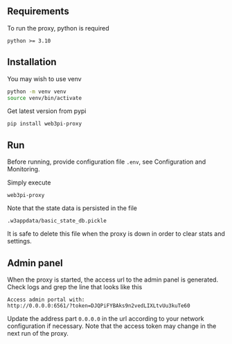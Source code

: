 ## Requirements

To run the proxy, python is required

```
python >= 3.10
```

## Installation

You may wish to use venv
```bash
python -m venv venv
source venv/bin/activate
```

Get latest version from pypi

```
pip install web3pi-proxy
```

## Run

Before running, provide configuration file `.env`, see Configuration and Monitoring.

Simply execute

```
web3pi-proxy
```

Note that the state data is persisted in the file
```
.w3appdata/basic_state_db.pickle
```
It is safe to delete this file when the proxy is down in order to clear stats and settings.

## Admin panel

When the proxy is started, the access url to the admin panel is generated.
Check logs and grep the line that looks like this
```
Access admin portal with:
http://0.0.0.0:6561/?token=DJQPiFYBAks9n2vedLIXLtvUu3kuTe60
```
Update the address part `0.0.0.0` in the url according to your network configuration if necessary.
Note that the access token may change in the next run of the proxy.